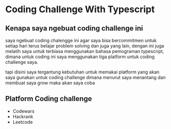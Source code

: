 # Coding Challenge With Typescript

## Kenapa saya ngebuat coding challenge ini

saya ngebuat coding chalengge ini agar saya bisa bercommitmen untuk setiap hari terus belajar problem solving dan juga yang lain, dengan ini juga melatih saya untuk terbiasa menggunakan bahasa pemograman typescript, dimana untuk coding ini saya menggunakan tiga platform untuk coding challenge saya.

tapi disini saya tergantung kebutuhan untuk memakai platform yang akan saya gunakan untuk coding challenge dimana menurut saya menantang dan membuat saya grow maka akan saya coba

## Platform Coding challenge
- Codewars
- Hackrank
- Leetcode
